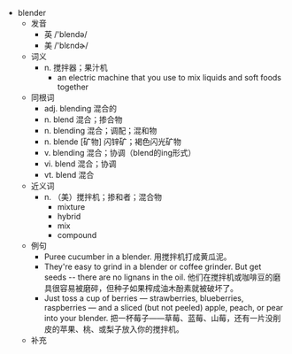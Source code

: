 - blender
  - 发音
    - 英 /'blendə/
    - 美 /'blɛndɚ/
  - 词义
    - n. 搅拌器；果汁机
      - an electric machine that you use to mix liquids and soft foods together
  - 同根词
    - adj. blending 混合的
    - n. blend 混合；掺合物
    - n. blending 混合；调配；混和物
    - n. blende [矿物] 闪锌矿；褐色闪光矿物
    - v. blending 混合；协调（blend的ing形式）
    - vi. blend 混合；协调
    - vt. blend 混合
  - 近义词
    - n. （美）搅拌机；掺和者；混合物
      - mixture
      - hybrid
      - mix
      - compound
  - 例句
    - Puree cucumber in a blender. 用搅拌机打成黄瓜泥。
    - They're easy to grind in a blender or coffee grinder. But get seeds -- there are no lignans in the oil. 他们在搅拌机或咖啡豆的磨具很容易被磨碎，但种子如果榨成油木酚素就被破坏了。
    - Just toss a cup of berries — strawberries, blueberries, raspberries — and a sliced (but not peeled) apple, peach, or pear into your blender. 把一杯莓子——草莓、蓝莓、山莓，还有一片没削皮的苹果、桃、或梨子放入你的搅拌机。
  - 补充